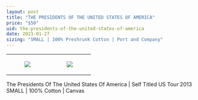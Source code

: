 ```yaml
---
layout: post
title: "THE PRESIDENTS OF THE UNITED STATES OF AMERICA"
price: "$50"
uid: the-presidents-of-the-united-states-of-america
date: 2021-01-27
sizing: "SMALL | 100% Preshrunk Cotton | Port and Company"
---
```




<table style="width:100%;"><tr><td style="vertical-align:top;">
      <figure class="tmblr-full" data-orig-height="2048" data-orig-width="1365" data-orig-src="https://concertshirts.netlify.app/shirts/0229/0229-01.jpg"><img src="https://64.media.tumblr.com/4bbf4308d0cc9dc925d4b0ec298ea0d2/f4a14acf4d4bf2d0-0e/s540x810/ca904b9a5a62e0ec8b45f05012875f5e24e180a4.jpg" data-orig-height="2048" data-orig-width="1365" data-orig-src="https://concertshirts.netlify.app/shirts/0229/0229-01.jpg"/></figure></td>
    <td style="vertical-align:top;">
      <figure class="tmblr-full" data-orig-height="2048" data-orig-width="1365" data-orig-src="https://concertshirts.netlify.app/shirts/0229/0229-02.jpg"><img src="https://64.media.tumblr.com/eb5917731c31fc138a159387426c4478/f4a14acf4d4bf2d0-92/s540x810/68e163eddeba8b50dcb7c9e090ecdc768265648c.jpg" data-orig-height="2048" data-orig-width="1365" data-orig-src="https://concertshirts.netlify.app/shirts/0229/0229-02.jpg"/></figure></td>
  </tr></table><p>
  The Presidents Of The United States Of America | Self Titled US Tour 2013<br/>SMALL | 100% Cotton | Canvas
</p>
